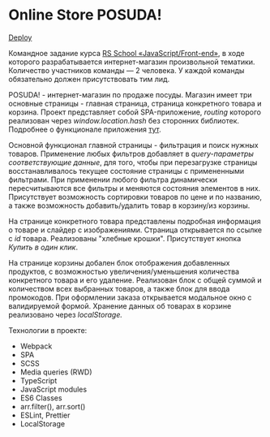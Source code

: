 # Online Store POSUDA!

[Deploy](https://webvm-online-store.netlify.app/#store?)


Командное задание курса [RS School «JavaScript/Front-end»](https://rs.school/js/), в ходе которого разрабатывается интернет-магазин произвольной тематики. Количество участников команды — 2 человека. У каждой команды обязательно должен присутствовать тим лид.

POSUDA! - интернет-магазин по продаже посуды. Магазин имеет три основные страницы - главная страница, страница конкретного товара и корзина. Проект представляет собой SPA-приложение, _routing_ которого реализован через _window.location.hash_ без сторонних библиотек. Подробнее о функционале приложения [тут](https://github.com/Varvarkadikarka/online-store/pull/12).

Основной функционал главной страницы - фильтрация и поиск нужных товаров. Применение любых фильтров добавляет в _query-параметры соответствующие данные_, для того, чтобы при перезагрузке страницы восстанавливалось текущее состояние страницы с примененными фильтрами. При применении любого фильтра динамически пересчитываются все фильтры и меняются состояния элементов в них. Присутствует возможность сортировки товаров по цене и по названию, а также возможность добавить/удалить товар в корзину/из корзины.

На странице конкретного товара представлены подробная информация о товаре и слайдер с изображениями. Страница открывается по ссылке с _id_ товара. Реализованы "хлебные крошки". Присутствует кнопка _Купить в один клик_. 

На странице корзины добален блок отображения добавленных продуктов, с возможностью увеличения/уменьшения количества конкретного товара и его удаление. Реализован блок с общей суммой и количеством всех выбранных товаров, а также блок для ввода промокодов. При оформлении заказа открывается модальное окно с валидируемой формой. Хранение данных об товарах в корзине реализовано через _localStorage._

Технологии в проекте:

- Webpack
- SPA
- SCSS
- Media queries (RWD)
- TypeScript
- JavaScript modules
- ES6 Classes
- arr.filter(), arr.sort()
- ESLint, Prettier
- LocalStorage
